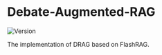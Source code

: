 # Debate-Augmented-RAG
![Version](https://img.shields.io/badge/Version-2.1-blue)

The implementation of DRAG based on FlashRAG.